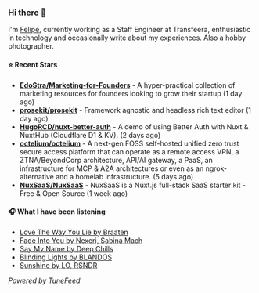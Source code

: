 ### Hi there 👋

I'm [Felipe](https://felipevm.com), currently working as a Staff Engineer at Transfeera, enthusiastic in technology and occasionally write about my experiences. Also a hobby photographer.

#### ⭐ Recent Stars
- **[EdoStra/Marketing-for-Founders](https://github.com/EdoStra/Marketing-for-Founders)** - A hyper-practical collection of marketing resources for founders looking to grow their startup (1 day ago)
- **[prosekit/prosekit](https://github.com/prosekit/prosekit)** - Framework agnostic and headless rich text editor  (1 day ago)
- **[HugoRCD/nuxt-better-auth](https://github.com/HugoRCD/nuxt-better-auth)** - A demo of using Better Auth with Nuxt &amp; NuxtHub (Cloudflare D1 &amp; KV). (2 days ago)
- **[octelium/octelium](https://github.com/octelium/octelium)** - A next-gen FOSS self-hosted unified zero trust secure access platform that can operate as a remote access VPN, a ZTNA/BeyondCorp architecture, API/AI gateway, a PaaS, an infrastructure for MCP &amp; A2A architectures or even as an ngrok-alternative and a homelab infrastructure. (5 days ago)
- **[NuxSaaS/NuxSaaS](https://github.com/NuxSaaS/NuxSaaS)** - NuxSaaS is a Nuxt.js full-stack SaaS starter kit - Free &amp; Open Source (1 week ago)

#### 🎧 What I have been listening
- [Love The Way You Lie by Braaten](https://open.spotify.com/track/4apEnDiLLnd08bgHzp1BRK)
- [Fade Into You by Nexeri, Sabina Mach](https://open.spotify.com/track/0fSJlpyI5y6XWZ0Nqk421Y)
- [Say My Name by Deep Chills](https://open.spotify.com/track/4OWJaj1AdaBi1TRbyWDfll)
- [Blinding Lights by BLANDOS](https://open.spotify.com/track/6aEhJPUJD23Mpmlnb3c7mB)
- [Sunshine by LO, RSNDR](https://open.spotify.com/track/7AEGA88WyGeylzJFj7j5Vn)

_Powered by [TuneFeed](https://tunefeed.app?ref=github.com)_
